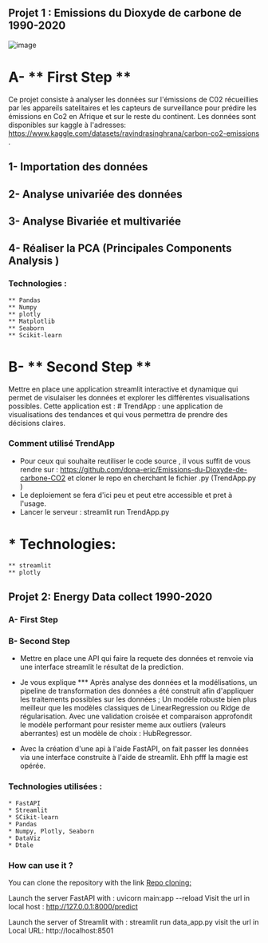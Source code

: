 ##  Projet 1 : Emissions du Dioxyde de carbone de 1990-2020

![image](https://github.com/user-attachments/assets/d85a7599-9d03-4add-a951-f8b2f07b7096)

# A- ** First Step **
Ce projet consiste à analyser les données sur l'émissions de C02 récueillies par les appareils satelitaires et les capteurs de surveillance pour prédire les émissions en Co2 en Afrique et sur le reste du continent.
Les données sont disponibles sur kaggle à l'adresses: https://www.kaggle.com/datasets/ravindrasinghrana/carbon-co2-emissions .
## 1- Importation des données
## 2- Analyse univariée des données
## 3- Analyse Bivariée et multivariée 
## 4- Réaliser la PCA (Principales Components Analysis )

### Technologies : 
    ** Pandas
    ** Numpy
    ** plotly
    ** Matplotlib
    ** Seaborn 
    ** Scikit-learn

# B- ** Second Step **

Mettre en place une application streamlit interactive et dynamique qui permet de visulaiser les données et explorer les différentes visualisations possibles.
Cette application est : # TrendApp : une application de visualisations des tendances et qui vous permettra de prendre des décisions claires.
### Comment utilisé TrendApp
 * Pour ceux qui souhaite reutiliser le code source , il vous suffit de vous rendre sur : https://github.com/dona-eric/Emissions-du-Dioxyde-de-carbone-CO2 et cloner le repo en cherchant le 
fichier .py (TrendApp.py )
* Le deploiement se fera d'ici peu et peut etre accessible et pret à l'usage.
* Lancer le serveur : streamlit run TrendApp.py
# * Technologies:
    ** streamlit
    ** plotly


## Projet 2: Energy Data collect 1990-2020

### A- First Step

### B- Second Step 

  * Mettre en place une API qui faire la requete des données et renvoie via une interface streamlit le résultat de la prediction.
  
  * Je vous explique ***
  Après analyse des données et la modélisations, un pipeline de transformation des données a été construit afin d'appliquer les traitements possibles sur les données ; Un modèle robuste bien plus meilleur que les modèles classiques de LinearRegression ou Ridge de régularisation. 
  Avec une validation croisée et comparaison approfondit le modèle performant pour resister meme aux outliers (valeurs aberrantes) est un modèle de choix : HubRegressor.

  * Avec la création d'une api à l'aide FastAPI, on fait passer les données via une interface construite à l'aide de streamlit. Ehh pfff la magie est opérée.

### Technologies utilisées :
    * FastAPI
    * Streamlit
    * SCikit-learn
    * Pandas
    * Numpy, Plotly, Seaborn
    * DataViz
    * Dtale

### How can use it ?
You can clone the repository with the link [Repo cloning: ](https://github.com/dona-eric/Emissions-du-Dioxyde-de-carbone-CO2)

Launch the server FastAPI with : uvicorn main:app --reload
Visit the url in local host : http://127.0.0.1:8000/predict

Launch the server of Streamlit with : streamlit run data_app.py
visit the url in Local URL: http://localhost:8501 
